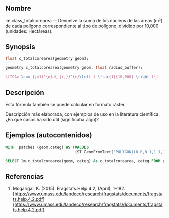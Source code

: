 ## Nombre
lm.class_totalcorearea --  Devuelve la suma de los núcleos de las áreas (m²) de cada polígono correspondiente al tipo de polígono, dividido por 10,000 (unidades: Hectáreas).

## Synopsis

```sql
float c_totalcorearea(geometry geom);

geometry c_totalcorearea(geometry geom, float radius_buffer);
```

```tex
\[TCA= \sum_{j=1}^{n}a{_{ij}}^{c}\left ( \frac{1}{10,000} \right )\]
```

## Descripción

Esta fórmula también se puede calcular en formato ráster.

Descripción más elaborada, con ejemplos de uso en la literatura científica. ¿En qué casos ha sido útil (significaba algo)?


## Ejemplos (autocontenidos)


```sql
WITH  patches (geom,categ) AS (VALUES
                               (ST_GeomFromText('POLYGON((0 0,0 1,1 1,1 0,0 0))',25830),'Urbano'))

SELECT lm.c_totalcorearea(geom, categ) As c_totalcorearea, categ FROM patches;
```

## Referencias

1. Mcgarigal, K. (2015). Fragstats.Help.4.2, (April), 1–182. [https://www.umass.edu/landeco/research/fragstats/documents/fragstats.help.4.2.pdf](https://www.umass.edu/landeco/research/fragstats/documents/fragstats.help.4.2.pdf)
